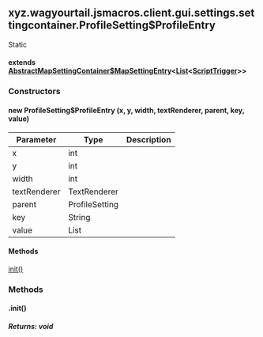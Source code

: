 

xyz.wagyourtail.jsmacros.client.gui.settings.settingcontainer.ProfileSetting$ProfileEntry
-----------------------------------------------------------------------------------------

Static
#### extends [AbstractMapSettingContainer$MapSettingEntry](1.9.2/xyz/wagyourtail/jsmacros/client/gui/settings/settingcontainer/AbstractMapSettingContainer.MapSettingEntry.html)<[List](https://docs.oracle.com/javase/8/docs/api/index.html?java/util/List.html)<[ScriptTrigger](1.9.2/xyz/wagyourtail/jsmacros/core/config/ScriptTrigger.html)>>

### Constructors

#### new ProfileSetting$ProfileEntry (x, y, width, textRenderer, parent, key, value)

| Parameter | Type | Description |
|---|---|---|
| x | int |  |
| y | int |  |
| width | int |  |
| textRenderer | TextRenderer |  |
| parent | ProfileSetting |  |
| key | String |  |
| value | List<ScriptTrigger> |  |



#### Methods

[init()](#init-)



### Methods

#### .init()


##### Returns: void




